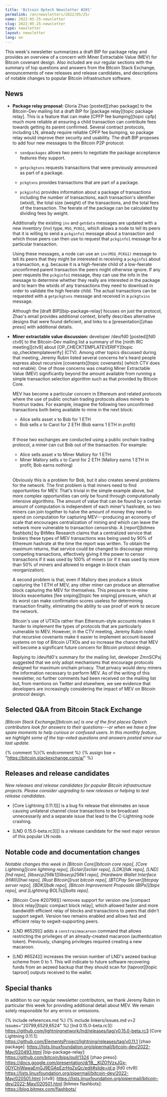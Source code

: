 ```yaml
---
title: 'Bitcoin Optech Newsletter #201'
permalink: /en/newsletters/2022/05/25/
name: 2022-05-25-newsletter
slug: 2022-05-25-newsletter
type: newsletter
layout: newsletter
lang: en
---
```

This week's newsletter summarizes a draft BIP for package relay and
provides an overview of a concern with Miner Extractable Value (MEV) for
Bitcoin covenant design.  Also included are our regular sections with
the summary of top questions and answers from the Bitcoin Stack
Exchange, announcements of new releases and release candidates, and
descriptions of notable changes to popular Bitcoin infrastructure
software.

## News

- **Package relay proposal:** Gloria Zhao [posted][zhao package] to the
  Bitcoin-Dev mailing list a draft BIP for [package relay][topic package
  relay].  This is a feature that can make [CPFP fee bumping][topic
  cpfp] much more reliable at ensuring a child transaction can
  contribute fees towards getting its parent confirmed.  Several
  contract protocols, including LN, already require reliable CPFP fee
  bumping, so package relay would improve their security and usability.
  The draft BIP proposes to add four new messages to
  the Bitcoin P2P protocol:

  - `sendpackages` allows two peers to negotiate the package acceptance
    features they support.

  - `getpckgtxns` requests transactions that were previously announced as
    part of a package.

  - `pckgtxns` provides transactions that are part of a package.

  - `pckginfo1` provides information about a package of transactions
    including the number of transactions, each transaction's identifier
    (wtxid), the total size (weight) of the transactions, and
    the total fees of the transaction.  The feerate of the package can be
    calculated by dividing fees by weight.

  Additionally the existing `inv` and `getdata` messages are updated
  with a new inventory (inv) type, `MSG_PCKG1`, which allows a node to
  tell its peers that it is willing to send a `pckginfo1` message about
  a transaction and which those peers can then use to request that
  `pckginfo1` message for a particular transaction.

  Using these messages, a node can use an `inv(MSG_PCKG1)` message to tell
  its peers that they might be interested in receiving a `pckginfo1` about
  a transaction, e.g. because it is a high-feerate child of a low-feerate
  unconfirmed parent transaction the peers might otherwise ignore.  If any
  peer requests the `pckginfo1` message, they can use the info in the
  message to determine whether they really are interested in the package
  and to learn the wtxids of any transactions they need to download in
  order to validate the high feerate child.  The actual transactions can
  be requested with a `getpckgtxns` message and received in a `pckgtxins`
  message.

  Although the [draft BIP][bip-package-relay] focuses on just the
  protocol, Zhao's email provides additional context, briefly describes
  alternative designs that were found deficient, and links
  to a [presentation][zhao preso] with additional details.

- **Miner extractable value discussion:** developer /dev/fd0
  [posted][fd0 ctv9] to the Bitcoin-Dev mailing list a summary of the
  [ninth IRC meeting][ctv9] about [OP_CHECKTEMPLATEVERIFY][topic
  op_checktemplateverify] (CTV).  Among other topics discussed during
  that meeting, Jeremy Rubin listed several concerns he's heard people
  express about recursive [covenants][topic covenants] (which CTV does
  not enable).  One of those concerns was creating Miner Extractable
  Value (MEV) significantly beyond the amount available from running a
  simple transaction selection algorithm such as that provided by
  Bitcoin Core.

    MEV has become a particular concern in Ethereum and related
    protocols where the use of public onchain trading protocols allows
    miners to frontrun trades.  For example, imagine the following two
    unconfirmed transactions both being available to mine in the next
    block:

    * Alice sells asset *x* to Bob for 1 ETH
    * Bob sells *x* to Carol for 2 ETH (Bob earns 1 ETH in profit)

    <br>If those two exchanges are conducted using a public onchain trading
    protocol, a miner can cut Bob out of the transaction.  For example:

    * Alice sells asset *x* to Miner Mallory for 1 ETH
    * Miner Mallory sells *x* to Carol for 2 ETH (Mallory earns 1 ETH in
      profit; Bob earns nothing)

    <br>Obviously this is a problem for Bob, but it also creates several
    problems for the network.  The first problem is that miners need to
    find opportunities for MEV.  That's trivial in the simple example
    above, but more complex opportunities can only be found through
    computationally intensive algorithms.
    The amount of value that can be found by a certain amount of computation is
    independent of each miner's hashrate, so two miners can join
    together to halve the amount of money they need to spend on computation
    for capturing MEV---producing an economy of scale that
    encourages centralization of mining and which can leave the network
    more vulnerable to transaction censorship.  A [report][bitmex
    flashbots] by BitMex Research claims that a centralized service that
    brokers these types of MEV transactions was being used by 90% of
    Ethereum hashrate at the time the report was written.  To obtain the
    maximum returns, that service could be changed to discourage mining
    competing transactions, effectively giving it the power to
    censor transactions if it was used by 100% of miners (or if it was
    used by more than 50% of miners and allowed to engage in block chain
    reorganization).

    A second problem is that, even if Mallory does produce a block
    capturing the 1 ETH of MEV, any other miner can produce an
    alternative block capturing the MEV for themselves.  This pressure to re-mine blocks
    exacerbates [fee sniping][topic fee sniping] pressure, which at its
    worst can make confirmation scores useless for determining
    transaction finality, eliminating the ability to use proof of work
    to secure the network.

    Bitcoin's use of UTXOs rather than Ethereum-style accounts makes it
    harder to implement the types of protocols that are particularly
    vulnerable to MEV.  However, in the CTV meeting, Jeremy Rubin noted
    that recursive covenants make it easier to implement account-based
    systems on top of Bitcoin UTXOs and so increase the chance that MEV
    will become a significant future concern for Bitcoin protocol
    design.

    Replying to /dev/fd0's summary for the mailing list, developer
    ZmnSCPxj suggested that we only adopt mechanisms that encourage
    protocols designed for maximum onchain privacy.  That privacy would
    deny miners the information necessary to perform MEV.  As of the
    writing of this newsletter, no further comments had been received on
    the mailing list but, from mentions on Twitter and elsewhere, we see
    evidence that developers are increasingly considering the
    impact of MEV on Bitcoin protocol design.

## Selected Q&A from Bitcoin Stack Exchange

*[Bitcoin Stack Exchange][bitcoin.se] is one of the first places Optech
contributors look for answers to their questions---or when we have a
few spare moments to help curious or confused users.  In
this monthly feature, we highlight some of the top-voted questions and
answers posted since our last update.*

{% comment %}<!-- https://bitcoin.stackexchange.com/search?tab=votes&q=created%3a1m..%20is%3aanswer -->{% endcomment %}
{% assign bse = "https://bitcoin.stackexchange.com/a/" %}

## Releases and release candidates

*New releases and release candidates for popular Bitcoin infrastructure
projects.  Please consider upgrading to new releases or helping to test
release candidates.*

- [Core Lightning 0.11.1][] is a bug fix release that eliminates an issue
  causing unilateral channel close transactions to be broadcast
  unnecessarily and a separate issue that lead to the C-Lightning node
  crashing.

- [LND 0.15.0-beta.rc3][] is a release candidate for the next major
  version of this popular LN node.

## Notable code and documentation changes

*Notable changes this week in [Bitcoin Core][bitcoin core repo], [Core
Lightning][core lightning repo], [Eclair][eclair repo], [LDK][ldk repo],
[LND][lnd repo], [libsecp256k1][libsecp256k1 repo], [Hardware Wallet
Interface (HWI)][hwi repo], [Rust Bitcoin][rust bitcoin repo], [BTCPay
Server][btcpay server repo], [BDK][bdk repo], [Bitcoin Improvement
Proposals (BIPs)][bips repo], and [Lightning BOLTs][bolts repo].*

- [Bitcoin Core #20799][] removes support for version one [compact block
  relay][topic compact block relay], which allowed faster and more
  bandwidth efficient relay of blocks and transactions to peers that
  didn't support segwit.  Version two remains enabled and allows
  fast and efficient relay to segwit-supporting peers.

- [LND #6529][] adds a `constrainmacaroon` command that allows
  restricting the privileges of an already-created macaroon
  (authentication token).  Previously, changing privileges required
  creating a new macaroon.

- [LND #6524][] increases the version number of LND's aezeed backup
  scheme from 0 to 1.  This will indicate to future software recovering
  funds from an aezeed backup that they should scan for [taproot][topic
  taproot] outputs received to the wallet.

## Special thanks

In addition to our regular newsletter contributors, we thank Jeremy
Rubin in particular this week for providing additional detail about MEV.
We remain solely responsible for any errors or omissions.

{% include references.md %}
{% include linkers/issues.md v=2 issues="20799,6529,6524" %}
[lnd 0.15.0-beta.rc3]: https://github.com/lightningnetwork/lnd/releases/tag/v0.15.0-beta.rc3
[Core Lightning 0.11.1]: https://github.com/ElementsProject/lightning/releases/tag/v0.11.1
[zhao package]: https://lists.linuxfoundation.org/pipermail/bitcoin-dev/2022-May/020493.html
[bip-package-relay]: https://github.com/bitcoin/bips/pull/1324
[zhao preso]: https://docs.google.com/presentation/d/1B__KlZO1VzxJGx-0DYChlWawaEmGJ9EGApEzrHqZpQc/edit#slide=id.p
[fd0 ctv9]: https://lists.linuxfoundation.org/pipermail/bitcoin-dev/2022-May/020501.html
[ctv9]: https://lists.linuxfoundation.org/pipermail/bitcoin-dev/2022-May/020501.html
[bitmex flashbots]: https://blog.bitmex.com/flashbots/
